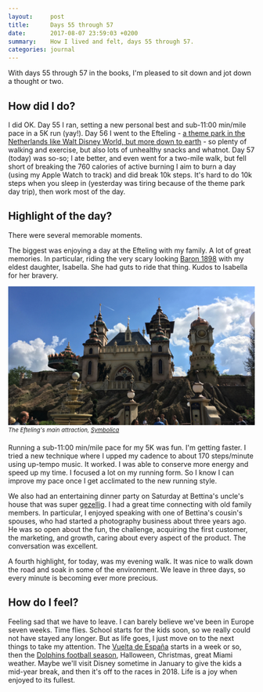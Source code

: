 ```yaml
---
layout:     post
title:      Days 55 through 57
date:       2017-08-07 23:59:03 +0200
summary:    How I lived and felt, days 55 through 57.
categories: journal
---
```


With days 55 through 57 in the books, I'm pleased to sit down and jot down a thought or two.

## How did I do?

I did OK. Day 55 I ran, setting a new personal best and sub-11:00 min/mile pace in a 5K run (yay!). Day 56 I went to the Efteling - [a theme park in the Netherlands like Walt Disney World, but more down to earth](https://www.efteling.com/en/park) - so plenty of walking and exercise, but also lots of unhealthy snacks and whatnot. Day 57 (today) was so-so; I ate better, and even went for a two-mile walk, but fell short of breaking the 760 calories of active burning I aim to burn a day (using my Apple Watch to track) and did break 10k steps. It's hard to do 10k steps when you sleep in (yesterday was tiring because of the theme park day trip), then work most of the day.

## Highlight of the day?

There were several memorable moments.

The biggest was enjoying a day at the Efteling with my family. A lot of great memories. In particular, riding the very scary looking [Baron 1898](https://www.efteling.com/en/park/attractions/baron-1898) with my eldest daughter, Isabella. She had guts to ride that thing. Kudos to Isabella for her bravery.

![Alt text](/images/2017-08-07-efteling.jpg)
*<sup>The Efteling's main attraction, [Symbolica](https://www.efteling.com/en/park/attractions/symbolica)</sup>*

Running a sub-11:00 min/mile pace for my 5K was fun. I'm getting faster. I tried a new technique where I upped my cadence to about 170 steps/minute using up-tempo music. It worked. I was able to conserve more energy and speed up my time. I focused a lot on my running form. So I know I can improve my pace once I get acclimated to the new running style.

We also had an entertaining dinner party on Saturday at Bettina's uncle's house that was super [gezellig](https://en.wikipedia.org/wiki/Gezelligheid). I had a great time connecting with old family members. In particular, I enjoyed speaking with one of Bettina's cousin's spouses, who had started a photography business about three years ago. He was so open about the fun, the challenge, acquiring the first customer, the marketing, and growth, caring about every aspect of the product. The conversation was excellent.

A fourth highlight, for today, was my evening walk. It was nice to walk down the road and soak in some of the environment. We leave in three days, so every minute is becoming ever more precious.


## How do I feel?

Feeling sad that we have to leave. I can barely believe we've been in Europe seven weeks. Time flies. School starts for the kids soon, so we really could not have stayed any longer. But as life goes, I just move on to the next things to take my attention. The [Vuelta de España](http://www.lavuelta.com/) starts in a week or so, then the [Dolphins football season](http://www.miamidolphins.com/), Halloween, Christmas, great Miami weather. Maybe we'll visit Disney sometime in January to give the kids a mid-year break, and then it's off to the races in 2018. Life is a joy when enjoyed to its fullest.